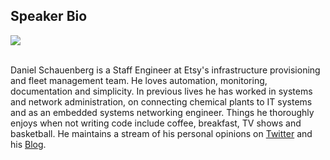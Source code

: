 ## Speaker Bio

<div style="text-align:left" markdown="1">
<img src="http://www.gravatar.com/avatar/89e0ad1229121f46047977ac547bd7b4.jpg?s=150" />
</div>

</br>

Daniel Schauenberg is a Staff Engineer at Etsy's infrastructure provisioning
and fleet management team. He loves automation, monitoring, documentation and
simplicity. In previous lives he has worked in systems and network
administration, on connecting chemical plants to IT systems and as an embedded
systems networking engineer. Things he thoroughly enjoys when not writing code
include coffee, breakfast, TV shows and basketball. He maintains a stream of
his personal opinions on [Twitter][twitter] and his [Blog][blog].


[twitter]: https://twitter.com/mrtazz
[blog]: https://www.unwiredcouch.com
